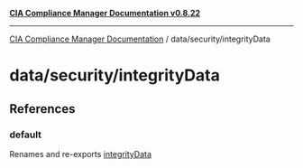 [**CIA Compliance Manager Documentation v0.8.22**](../../../README.md)

***

[CIA Compliance Manager Documentation](../../../modules.md) / data/security/integrityData

# data/security/integrityData

## References

### default

Renames and re-exports [integrityData](../variables/integrityData.md)
